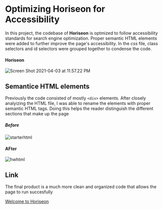 # Optimizing Horiseon for Accessibility 

In this project, the codebase of **Horiseon** is optmized to follow accessibility standards for search engine optimization. Proper semantic HTML elements were added to further improve the page's accessibility. In the *css* file, class selectors and id selectors were grouped together to condense the code.

#### Horiseon

![Screen Shot 2021-04-03 at 11.57.22 PM](https://i.imgur.com/4Ejusj8.jpg)


## Semantice HTML elements

Previously the code consisted of mostly  `<div>` elements. After closely analyizing the HTML file, I was able to rename the elements with proper semantic HTML tags. Doing this helps the reader distinguish the different sections that make up the page

##### Before

![starterhtml](https://i.imgur.com/3ifC4B2.png)

#### AFter 

![hwhtml](https://i.imgur.com/TOPOLL3.png)

## Link

The final product is a much more clean and organized code that allows the page to run succesfully

[Welcome to Horiseon](http://127.0.0.1:5501/Develop/index.html)


